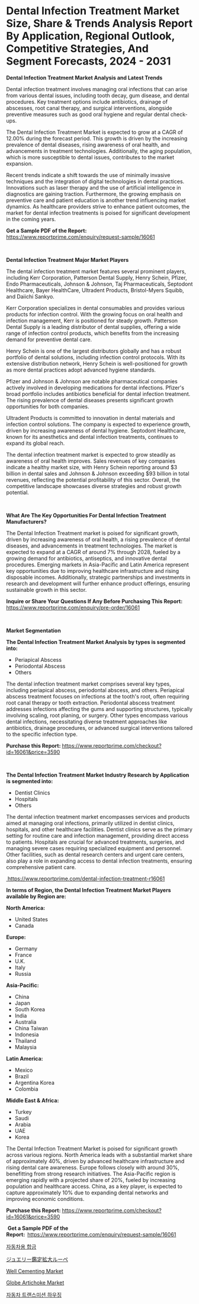 <p><h1>Dental Infection Treatment Market Size, Share & Trends Analysis Report By Application, Regional Outlook, Competitive Strategies, And Segment Forecasts, 2024 - 2031</h1></p><p><strong>Dental Infection Treatment Market Analysis and Latest Trends</strong></p>
<p><p>Dental infection treatment involves managing oral infections that can arise from various dental issues, including tooth decay, gum disease, and dental procedures. Key treatment options include antibiotics, drainage of abscesses, root canal therapy, and surgical interventions, alongside preventive measures such as good oral hygiene and regular dental check-ups.</p><p>The Dental Infection Treatment Market is expected to grow at a CAGR of 12.00% during the forecast period. This growth is driven by the increasing prevalence of dental diseases, rising awareness of oral health, and advancements in treatment technologies. Additionally, the aging population, which is more susceptible to dental issues, contributes to the market expansion. </p><p>Recent trends indicate a shift towards the use of minimally invasive techniques and the integration of digital technologies in dental practices. Innovations such as laser therapy and the use of artificial intelligence in diagnostics are gaining traction. Furthermore, the growing emphasis on preventive care and patient education is another trend influencing market dynamics. As healthcare providers strive to enhance patient outcomes, the market for dental infection treatments is poised for significant development in the coming years.</p></p>
<p><strong>Get a Sample PDF of the Report:&nbsp;</strong> <a href="https://www.reportprime.com/enquiry/request-sample/16061">https://www.reportprime.com/enquiry/request-sample/16061</a></p>
<p>&nbsp;</p>
<p><strong>Dental Infection Treatment Major Market Players</strong></p>
<p><p>The dental infection treatment market features several prominent players, including Kerr Corporation, Patterson Dental Supply, Henry Schein, Pfizer, Endo Pharmaceuticals, Johnson & Johnson, Taj Pharmaceuticals, Septodont Healthcare, Bayer HealthCare, Ultradent Products, Bristol-Myers Squibb, and Daiichi Sankyo. </p><p>Kerr Corporation specializes in dental consumables and provides various products for infection control. With the growing focus on oral health and infection management, Kerr is positioned for steady growth. Patterson Dental Supply is a leading distributor of dental supplies, offering a wide range of infection control products, which benefits from the increasing demand for preventive dental care.</p><p>Henry Schein is one of the largest distributors globally and has a robust portfolio of dental solutions, including infection control protocols. With its extensive distribution network, Henry Schein is well-positioned for growth as more dental practices adopt advanced hygiene standards.</p><p>Pfizer and Johnson & Johnson are notable pharmaceutical companies actively involved in developing medications for dental infections. Pfizer's broad portfolio includes antibiotics beneficial for dental infection treatment. The rising prevalence of dental diseases presents significant growth opportunities for both companies.</p><p>Ultradent Products is committed to innovation in dental materials and infection control solutions. The company is expected to experience growth, driven by increasing awareness of dental hygiene. Septodont Healthcare, known for its anesthetics and dental infection treatments, continues to expand its global reach.</p><p>The dental infection treatment market is expected to grow steadily as awareness of oral health improves. Sales revenues of key companies indicate a healthy market size, with Henry Schein reporting around $3 billion in dental sales and Johnson & Johnson exceeding $93 billion in total revenues, reflecting the potential profitability of this sector. Overall, the competitive landscape showcases diverse strategies and robust growth potential.</p></p>
<p>&nbsp;</p>
<p><strong>What Are The Key Opportunities For Dental Infection Treatment Manufacturers?</strong></p>
<p><p>The Dental Infection Treatment market is poised for significant growth, driven by increasing awareness of oral health, a rising prevalence of dental diseases, and advancements in treatment technologies. The market is expected to expand at a CAGR of around 7% through 2028, fueled by a growing demand for antibiotics, antiseptics, and innovative dental procedures. Emerging markets in Asia-Pacific and Latin America represent key opportunities due to improving healthcare infrastructure and rising disposable incomes. Additionally, strategic partnerships and investments in research and development will further enhance product offerings, ensuring sustainable growth in this sector.</p></p>
<p><strong>Inquire or Share Your Questions If Any Before Purchasing This Report:</strong> <a href="https://www.reportprime.com/enquiry/pre-order/16061">https://www.reportprime.com/enquiry/pre-order/16061</a></p>
<p>&nbsp;</p>
<p><strong>Market Segmentation</strong></p>
<p><strong>The Dental Infection Treatment Market Analysis by types is segmented into:</strong></p>
<p><ul><li>Periapical Abscess</li><li>Periodontal Abscess</li><li>Others</li></ul></p>
<p><p>The dental infection treatment market comprises several key types, including periapical abscess, periodontal abscess, and others. Periapical abscess treatment focuses on infections at the tooth's root, often requiring root canal therapy or tooth extraction. Periodontal abscess treatment addresses infections affecting the gums and supporting structures, typically involving scaling, root planing, or surgery. Other types encompass various dental infections, necessitating diverse treatment approaches like antibiotics, drainage procedures, or advanced surgical interventions tailored to the specific infection type.</p></p>
<p><strong>Purchase this Report:&nbsp;</strong><a href="https://www.reportprime.com/checkout?id=16061&price=3590">https://www.reportprime.com/checkout?id=16061&price=3590</a></p>
<p>&nbsp;</p>
<p><strong>The Dental Infection Treatment Market Industry Research by Application is segmented into:</strong></p>
<p><ul><li>Dentist Clinics</li><li>Hospitals</li><li>Others</li></ul></p>
<p><p>The dental infection treatment market encompasses services and products aimed at managing oral infections, primarily utilized in dentist clinics, hospitals, and other healthcare facilities. Dentist clinics serve as the primary setting for routine care and infection management, providing direct access to patients. Hospitals are crucial for advanced treatments, surgeries, and managing severe cases requiring specialized equipment and personnel. Other facilities, such as dental research centers and urgent care centers, also play a role in expanding access to dental infection treatments, ensuring comprehensive patient care.</p></p>
<p><a href="https://www.reportprime.com/dental-infection-treatment-r16061">&nbsp;https://www.reportprime.com/dental-infection-treatment-r16061</a></p>
<p><strong>In terms of Region, the Dental Infection Treatment Market Players available by Region are:</strong></p>
<p>
    <p> <strong> North America: </strong>
        <ul>
            <li>United States</li>
            <li>Canada</li>
        </ul>
        </p> 
    <p> <strong> Europe: </strong>
        <ul>
            <li>Germany</li>
            <li>France</li>
            <li>U.K.</li>
            <li>Italy</li>
            <li>Russia</li>
        </ul>
        </p> 
    <p> <strong> Asia-Pacific: </strong>
        <ul>
            <li>China</li>
            <li>Japan</li>
            <li>South Korea</li>
            <li>India</li>
            <li>Australia</li>
            <li>China Taiwan</li>
            <li>Indonesia</li>
            <li>Thailand</li>
            <li>Malaysia</li>
        </ul>
        </p> 
    <p> <strong> Latin America: </strong>
        <ul>
            <li>Mexico</li>
            <li>Brazil</li>
            <li>Argentina Korea</li>
            <li>Colombia</li>
        </ul>
        </p> 
    <p> <strong> Middle East & Africa: </strong>
        <ul>
            <li>Turkey</li>
            <li>Saudi</li>
            <li>Arabia</li>
            <li>UAE</li>
            <li>Korea</li>
        </ul>
    </p>
    </p>
<p><p>The Dental Infection Treatment Market is poised for significant growth across various regions. North America leads with a substantial market share of approximately 40%, driven by advanced healthcare infrastructure and rising dental care awareness. Europe follows closely with around 30%, benefitting from strong research initiatives. The Asia-Pacific region is emerging rapidly with a projected share of 20%, fueled by increasing population and healthcare access. China, as a key player, is expected to capture approximately 10% due to expanding dental networks and improving economic conditions.</p></p>
<p><strong>Purchase this Report: </strong><a href="https://www.reportprime.com/checkout?id=16061&price=3590">https://www.reportprime.com/checkout?id=16061&price=3590</a></p>
<p>&nbsp;<strong>Get a Sample PDF of the Report:&nbsp;&nbsp;</strong><a href="https://www.reportprime.com/enquiry/request-sample/16061">https://www.reportprime.com/enquiry/request-sample/16061</a></p>
<p><strong></strong></p>
<p><p><a href="https://medium.com/@kelvinfeenrey98677/%EC%84%B8%EA%B3%84-automotive-alloy-market-%EC%9D%80-2024%EC%97%90%EC%84%9C-2031%EB%A1%9C-%EC%97%B0%ED%8F%89%EA%B7%A0-%EC%A6%9D%EA%B0%80%EC%9C%A8%EC%9D%84-%EB%B3%B4%EC%9D%BC-%EA%B2%83%EC%9C%BC%EB%A1%9C-%EC%98%88%EC%83%81%EB%90%A9%EB%8B%88%EB%8B%A4-eda04930b7ef">자동차용 합금</a></p><p><a href="https://medium.com/@georgeannauce/jewelry-appraisal-magnifying-loupe-market-%E3%81%AF-%E3%82%B3%E3%82%B9%E3%83%88%E7%AE%A1%E7%90%86%E3%81%A8%E5%8A%B9%E7%8E%87%E5%90%91%E4%B8%8A%E3%82%92%E5%84%AA%E5%85%88%E3%81%97%E3%81%BE%E3%81%99-%E3%81%95%E3%82%89%E3%81%AB-%E5%A0%B1%E5%91%8A%E6%9B%B8%E3%81%AF%E5%B8%82%E5%A0%B4%E3%81%AE%E9%9C%80%E8%A6%81%E9%9D%A2%E3%81%A8%E4%BE%9B%E7%B5%A6%E9%9D%A2%E3%81%AE%E4%B8%A1%E6%96%B9%E3%82%92%E3%82%AB%E3%83%90%E3%83%BC%E3%81%97%E3%81%A6%E3%81%84%E3%81%BE%E3%81%99-85f92fb0e337">ジュエリー鑑定拡大ルーペ</a></p><p><a href="https://www.linkedin.com/pulse/how-regional-markets-adapting-well-cementing-market-innovations-ipzde?trackingId=8%2BOKqOsWQZ%2B13u%2Fqj7azRQ%3D%3D">Well Cementing Market</a></p><p><a href="https://medium.com/@eltaroberts39/the-globe-artichoke-market-research-report-provides-an-in-depth-and-up-to-date-analysis-of-the-69edaf200dc4">Globe Artichoke Market</a></p><p><a href="https://medium.com/@kelvinfeenrey98677/automotive-transmission-housing-market-%EC%9D%98-%EA%B8%80%EB%A1%9C%EB%B2%8C-%EC%8B%9C%EC%9E%A5-%EA%B0%9C%EC%9A%94%EB%8A%94-%EC%A0%84-%EC%84%B8%EA%B3%84-%EB%B0%8F-%EC%A3%BC%EC%9A%94-%EC%8B%9C%EC%9E%A5%EC%9D%98-%EC%82%B0%EC%97%85%EC%97%90-%EC%98%81%ED%96%A5%EC%9D%84-%EB%AF%B8%EC%B9%98%EB%8A%94-%EC%A3%BC%EC%9A%94-%ED%8A%B8%EB%A0%8C%EB%93%9C%EC%97%90-%EB%8C%80%ED%95%9C-%EB%8F%85%ED%8A%B9%ED%95%9C-%EA%B4%80%EC%A0%90%EC%9D%84-5c3a072e6745">자동차 트랜스미션 하우징</a></p></p>